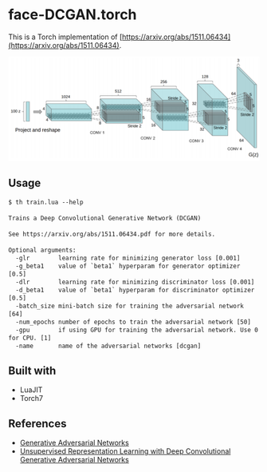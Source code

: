 # face-DCGAN.torch

This is a Torch implementation of [https://arxiv.org/abs/1511.06434](https://arxiv.org/abs/1511.06434).

![DCGAN](../images/DCGAN.png)

## Usage

```
$ th train.lua --help

Trains a Deep Convolutional Generative Network (DCGAN)

See https://arxiv.org/abs/1511.06434.pdf for more details.

Optional arguments:
  -glr        learning rate for minimizing generator loss [0.001]
  -g_beta1    value of `beta1` hyperparam for generator optimizer [0.5]
  -dlr        learning rate for minimizing discriminator loss [0.001]
  -d_beta1    value of `beta1` hyperparam for discriminator optimizer [0.5]
  -batch_size mini-batch size for training the adversarial network [64]
  -num_epochs number of epochs to train the adversarial network [50]
  -gpu        if using GPU for training the adversarial network. Use 0 for CPU. [1]
  -name       name of the adversarial networks [dcgan]
```

## Built with

* LuaJIT
* Torch7

## References

* [Generative Adversarial Networks](https://arxiv.org/pdf/1406.2661)
* [Unsupervised Representation Learning with Deep Convolutional Generative Adversarial Networks](https://arxiv.org/abs/1511.06434)